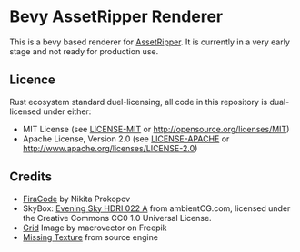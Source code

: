 # Bevy AssetRipper Renderer
This is a bevy based renderer for [AssetRipper](https://github.com/AssetRipper/AssetRipper). It is currently in a very early stage and not ready for production use.

## Licence
Rust ecosystem standard duel-licensing, all code in this repository is dual-licensed under either:
- MIT License (see [LICENSE-MIT](LICENSE-MIT) or http://opensource.org/licenses/MIT)
- Apache License, Version 2.0 (see [LICENSE-APACHE](LICENSE-APACHE) or http://www.apache.org/licenses/LICENSE-2.0)


## Credits
- [FiraCode](https://github.com/tonsky/FiraCode) by Nikita Prokopov
- SkyBox: [Evening Sky HDRI 022 A](ambientCG.com/a/EveningSkyHDRI022A) from ambientCG.com, licensed under the Creative Commons CC0 1.0 Universal License.
- [Grid](https://www.freepik.com/free-vector/vector-grid-marking-user-hud-interface_13187503.htm#query=grid%20texture&position=2&from_view=keyword&track=ais) Image by macrovector on Freepik
- [Missing Texture](./assets/textures/The_Missing_textures.png) from source engine
